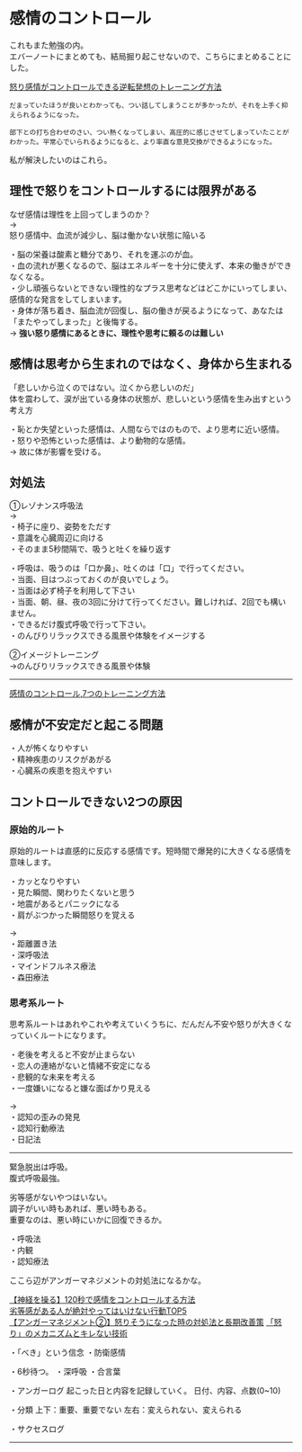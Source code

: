 # 感情のコントロール

これもまた勉強の内。  
エバーノートにまとめても、結局掘り起こせないので、こちらにまとめることにした。  

[怒り感情がコントロールできる逆転発想のトレーニング方法](https://ishii-juku.jp/angermanagement.html)  

``` TXT
だまっていたほうが良いとわかっても、つい話してしまうことが多かったが、それを上手く抑えられるようになった。

部下との打ち合わせのさい、つい熱くなってしまい、高圧的に感じさせてしまっていたことがわかった。平常心でいられるようになると、より率直な意見交換ができるようになった。
```

私が解決したいのはこれら。  

## 理性で怒りをコントロールするには限界がある

なぜ感情は理性を上回ってしまうのか？  
→  
怒り感情中、血流が減少し、脳は働かない状態に陥いる  

・脳の栄養は酸素と糖分であり、それを運ぶのが血。  
・血の流れが悪くなるので、脳はエネルギーを十分に使えず、本来の働きができなくなる。  
・少し頑張らないとできない理性的なプラス思考などはどこかにいってしまい、感情的な発言をしてしまいます。  
・身体が落ち着き、脳血流が回復し、脳の働きが戻るようになって、あなたは「またやってしまった」と後悔する。  
→
**強い怒り感情にあるときに、理性や思考に頼るのは難しい**  

## 感情は思考から生まれのではなく、身体から生まれる

「悲しいから泣くのではない。泣くから悲しいのだ」  
体を震わして、涙が出ている身体の状態が、悲しいという感情を生み出すという考え方  

・恥とか失望といった感情は、人間ならではのもので、より思考に近い感情。  
・怒りや恐怖といった感情は、より動物的な感情。  
→
故に体が影響を受ける。  

## 対処法

①レゾナンス呼吸法  
→  
・椅子に座り、姿勢をただす  
・意識を心臓周辺に向ける  
・そのまま5秒間隔で、吸うと吐くを繰り返す  

・呼吸は、吸うのは「口か鼻」、吐くのは「口」で行ってください。  
・当面、目はつぶっておくのが良いでしょう。  
・当面は必ず椅子を利用して下さい  
・当面、朝、昼、夜の3回に分けて行ってください。難しければ、2回でも構いません。  
・できるだけ腹式呼吸で行って下さい。  
・のんびりリラックスできる風景や体験をイメージする  


②イメージトレーニング  
→のんびりリラックスできる風景や体験  

---

[感情のコントロール,7つのトレーニング方法](https://www.direct-commu.com/chie/mental/e-control1/)

## 感情が不安定だと起こる問題

・人が怖くなりやすい  
・精神疾患のリスクがあがる  
・心臓系の疾患を抱えやすい  

## コントロールできない2つの原因

### 原始的ルート

原始的ルートは直感的に反応する感情です。短時間で爆発的に大きくなる感情を意味します。  

・カッとなりやすい  
・見た瞬間、関わりたくないと思う  
・地震があるとパニックになる  
・肩がぶつかった瞬間怒りを覚える  

→  
・距離置き法  
・深呼吸法  
・マインドフルネス療法  
・森田療法  

### 思考系ルート

思考系ルートはあれやこれや考えていくうちに、だんだん不安や怒りが大きくなっていくルートになります。  

・老後を考えると不安が止まらない  
・恋人の連絡がないと情緒不安定になる  
・悲観的な未来を考える  
・一度嫌いになると嫌な面ばかり見える  

→  
・認知の歪みの発見  
・認知行動療法  
・日記法  

---

緊急脱出は呼吸。  
腹式呼吸最強。  


劣等感がないやつはいない。  
調子がいい時もあれば、悪い時もある。  
重要なのは、悪い時にいかに回復できるか。  


・呼吸法  
・内観  
・認知療法  

ここら辺がアンガーマネジメントの対処法になるかな。  

[【神経を操る】120秒で感情をコントロールする方法](https://www.youtube.com/watch?v=bRHbPzJUGTY)  
[劣等感がある人が絶対やってはいけない行動TOP5](https://www.youtube.com/watch?v=Q01umqxs02Y)  
[【アンガーマネジメント②】怒りそうになった時の対処法と長期改善策](https://www.youtube.com/watch?v=fjuYr1pj-Bo)
[「怒り」のメカニズムとキレない技術](https://www.youtube.com/watch?v=pwd3gVRCXQ8)

・「べき」という信念
・防衛感情


・6秒待つ。
・深呼吸
・合言葉


・アンガーログ
起こった日と内容を記録していく。
日付、内容、点数(0~10)

・分類
上下：重要、重要でない
左右：変えられない、変えられる

・サクセスログ

---
